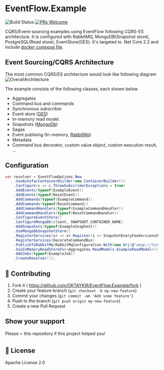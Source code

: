 # EventFlow.Example
![Build Status](https://github.com/OKTAYKIR/EventFlow.Example/workflows/CI/badge.svg)
[![PRs Welcome](https://img.shields.io/badge/PRs-welcome-brightgreen.svg)](#contributing)

CQRS/Event-sourcing examples using EventFlow following CQRS-ES architecture. It is configured with RabbitMQ, MongoDB(Snapshot store), PostgreSQL(Read store), EventStore(GES). It's targeted to .Net Core 2.2 and include [docker compose file](/build/docker-compose.yml).

## Event Sourcing/CQRS Architecture
The most common CQRS/ES architecture would look like following diagram
![OverallArchitecture](https://github.com/OKTAYKIR/EventFlow.Example/blob/master/Images/architecture_diagram.png)

The example consists of the following classes, each shown below

- Aggregates
- Command bus and commands
- Synchronous subscriber
- Event store ([GES](https://eventstore.com/))
- In-memory read model.
- Snapshots ([MongoDb](https://www.mongodb.com/))
- Sagas
- Event publising (In-memory, [RabbitMq](https://www.rabbitmq.com/))
- Metadata
- Command bus decorator, custom value object, custom execution result, ...

## Configuration
```csharp
var resolver = EventFlowOptions.New
    .UseAutofacContainerBuilder(new ContainerBuilder())
    .Configure(c => c.ThrowSubscriberExceptions = true)
    .AddEvents(typeof(ExampleEvent))
    .AddEvents(typeof(ResetEvent))
    .AddCommands(typeof(ExampleCommand))
    .AddCommands(typeof(ResetCommand))
    .AddCommandHandlers(typeof(ExampleCommandHandler))
    .AddCommandHandlers(typeof(ResetCommandHandler))
    .ConfigureEventStore()
    .ConfigureMongoDb(client, SNAPSHOT_CONTAINER_NAME)
    .AddSnapshots(typeof(ExampleSnaphost))
    .UseMongoDbSnapshotStore()
    .RegisterServices(sr => sr.Register(i => SnapshotEveryFewVersionsStrategy.Default))
    .RegisterServices(DecorateCommandBus)
    .PublishToRabbitMq(RabbitMqConfiguration.With(new Uri(@"amqp://test:test@localhost:5672"), true, 4, "eventflow"))
    .UseInMemoryReadStoreFor<Aggregates.ReadModels.ExampleReadModel>()
    .AddJobs(typeof(ExampleJob))
    .CreateResolver());
```

## 🤝 Contributing
1. Fork it ( https://github.com/OKTAYKIR/EventFlow.Example/fork )
2. Create your feature branch (`git checkout -b my-new-feature`)
3. Commit your changes (`git commit -am 'Add some feature'`)
4. Push to the branch (`git push origin my-new-feature`)
5. Create a new Pull Request 

## Show your support
Please ⭐️ this repository if this project helped you!

## 📝 License
Apache License 2.0
